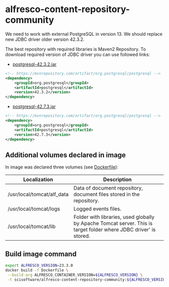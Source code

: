 # alfresco-content-repository-community

We need to work with external PostgreSQL in version 13.
We should replace new JDBC driver older version 42.3.2.

The best repository with required libraries is Maven2 Repository. 
To download required version of JDBC driver you can use followed links:

 - [postgresql-42.3.2.jar](https://repo1.maven.org/maven2/org/postgresql/postgresql/42.3.2/postgresql-42.3.2.jar)

```xml
<!-- https://mvnrepository.com/artifact/org.postgresql/postgresql -->
<dependency>
    <groupId>org.postgresql</groupId>
    <artifactId>postgresql</artifactId>
    <version>42.3.2</version>
</dependency>
```

 - [postgresql-42.7.3.jar](https://repo1.maven.org/maven2/org/postgresql/postgresql/42.7.3/postgresql-42.7.3.jar)

```xml
<!-- https://mvnrepository.com/artifact/org.postgresql/postgresql -->
<dependency>
    <groupId>org.postgresql</groupId>
    <artifactId>postgresql</artifactId>
    <version>42.7.3</version>
</dependency>
```

## Additional volumes declared in image

In image was declared three volumes (see [Dockerfile](Dockerfile)):

| Localization | Description |
| ---- | -------------- |
| /usr/local/tomcat/alf_data | Data of document repository, document files stored in the repository. |
| /usr/local/tomcat/logs | Logged events files. |
| /usr/local/tomcat/lib | Folder with libraries, used globally by Apache Tomcat server. This is target folder where JDBC driver' is stored. |

## Build image command

```bash
export ALFRESCO_VERSION=23.3.0
docker build -f Dockerfile \
 --build-arg ALFRESCO_CONTAINER_VERSION=${ALFRESCO_VERSION} \
 -t scisoftware/alfresco-content-repository-community:${ALFRESCO_VERSION} .

```


